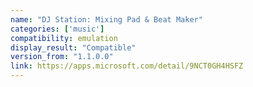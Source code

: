 ```yaml
---
name: "DJ Station: Mixing Pad & Beat Maker"
categories: ['music']
compatibility: emulation
display_result: "Compatible"
version_from: "1.1.0.0"
link: https://apps.microsoft.com/detail/9NCT0GH4HSFZ
---
```

